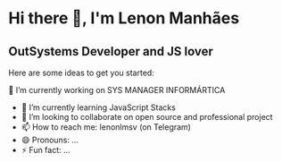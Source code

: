 # Hi there 👋, I'm Lenon Manhães
## OutSystems Developer and JS lover
<!--
**lenonlmsv/lenonlmsv** is a ✨ _special_ ✨ repository because its `README.md` (this file) appears on your GitHub profile.
-->
Here are some ideas to get you started:

 🔭 I’m currently working on SYS MANAGER INFORMÁRTICA
- 🌱 I’m currently learning JavaScript Stacks
- 👯 I’m looking to collaborate on open source and professional project
- 📫 How to reach me: lenonlmsv (on Telegram) 
- 😄 Pronouns: ...
- ⚡ Fun fact: ...

